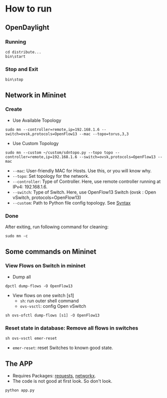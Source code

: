 # How to run

## OpenDaylight

### Running

```CMD
cd distribute...
bin\start
```

### Stop and Exit

```CMD
bin\stop
```

## Network in Mininet

### Create

- Use Available Topology

```CMD
sudo mn --controller=remote,ip=192.168.1.6 --switch=ovsk,protocols=OpenFlow13 --mac --topo=torus,3,3
```

- Use Custom Topology
  
```CMD
sudo mn --custom ~/custom/sdntopo.py --topo topo --controller=remote,ip=192.168.1.6 --switch=ovsk,protocols=OpenFlow13 --mac
```

- `--mac`: User-friendly MAC for Hosts. Use this, or you will know why.
- `--topo`: Set topology for the network.
- `--controller`: Type of Controller. Here, use remote controller running at IPv4: 192.168.1.6.
- `--switch`: Type of Switch. Here, use OpenFlow13 Switch (ovsk : Open vSwitch, protocols=OpenFlow13)
- `--custom`: Path to Python file config topology. See [Syntax](https://mininet.org/walkthrough/#custom-topologies)

### Done

After exiting, run following command for cleaning:

```CMD
sudo mn -c
```

## Some commands on Mininet

### View Flows on Switch in mininet

- Dump all

```CMD
dpctl dump-flows -O OpenFlow13
```

- View flows on one switch [s1]
  - `sh`: run outer shell command
  - `ovs-vsctl`: config Open vSwitch

```CMD
sh ovs-ofctl dump-flows [s1] -O OpenFlow13
```

### Reset state in database: Remove all flows in switches

```CMD
sh ovs-vsctl emer-reset
```

- `emer-reset`: reset Switches to known good state.

## The APP

- Requires Packages: [requests](https://pypi.org/project/requests/), [networkx](https://networkx.org/).
- The code is not good at first look. So don't look.

```CMD
python app.py
```
